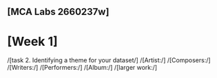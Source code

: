 ## \[MCA Labs 2660237w\]
# \[Week 1\]
/[task 2. Identifying a theme for your dataset/]
/[Artist:/]
/[Composers:/]
/[Writers:/]
/[Performers:/]
/[Album:/]
/[larger work:/]
